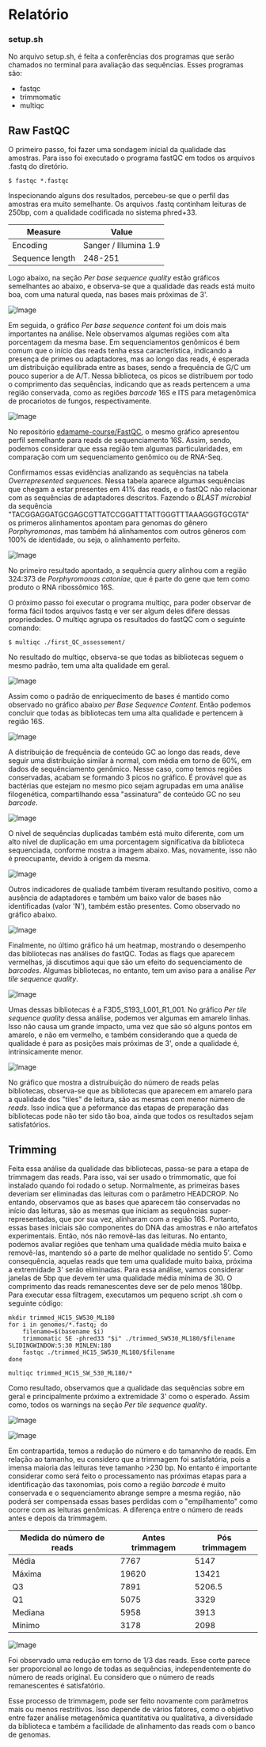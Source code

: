 # Relatório
### setup.sh
No arquivo setup.sh, é feita a conferências dos programas que serão chamados no terminal para avaliação das sequências. Esses programas são:
- fastqc
- trimmomatic
- multiqc

## Raw FastQC
O primeiro passo, foi fazer uma sondagem inicial da qualidade das amostras. Para isso foi executado o programa fastQC em todos os arquivos .fastq do diretório. 

`$ fastqc *.fastqc`

Inspecionando alguns dos resultados, percebeu-se que o perfil das amostras era muito semelhante. Os arquivos .fastq continham leituras de 250bp, com a qualidade codificada no sistema phred+33.

|Measure |  Value |
| ------------ | ------------ |
|  Encoding | Sanger / Illumina 1.9  |
|  Sequence length | 248-251|

Logo abaixo, na seção *Per base sequence quality* estão gráficos semelhantes ao abaixo, e observa-se que a qualidade das reads está muito boa, com uma natural queda, nas bases mais próximas de 3'.

![Image](images/F3D5_S193_per_base_quality.png?raw=true)

Em seguida, o gráfico *Per base sequence content*  foi um dois mais importantes na análise. Nele observamos algumas regiões com alta porcentagem da mesma base. Em sequenciamentos genômicos é bem comum que o início das reads tenha essa característica, indicando a presença de primes ou adaptadores, mas ao longo das reads, é esperada um distribuição equilibrada entre as bases, sendo a frequência de G/C um pouco superior a de A/T.  Nessa biblioteca, os picos se distribuem por todo o comprimento das sequências, indicando que as reads pertencem a uma região conservada, como as regiões *barcode* 16S e ITS para metagenômica de procariotos de fungos, respectivamente. 

![Image](images/fstQC_per_base_seq_content.png?raw=true)

No repositório [ edamame-course/FastQC](https://github.com/edamame-course/FastQC/blob/master/final/2016-06-22_FastQC_tutorial.md " edamame-course / FastQC"), o mesmo gráfico apresentou perfil semelhante para reads de sequenciamento 16S. Assim, sendo, podemos considerar que essa região tem algumas particularidades, em comparação com um sequenciamento genômico ou de RNA-Seq.

Confirmamos essas evidências analizando as sequências na tabela *Overrepresented sequences*. Nessa tabela aparece algumas sequências que chegam a estar presentes em 41% das reads, e o fastQC não relacionar com as sequências de adaptadores descritos. Fazendo o *BLAST microbial* da sequência "TACGGAGGATGCGAGCGTTATCCGGATTTATTGGGTTTAAAGGGTGCGTA" os primeros alinhamentos apontam para genomas do gênero *Porphyromonas*, mas também há alinhamentos com outros gêneros com 100% de identidade, ou seja, o alinhamento perfeito.

![Image](images/blast_example.png?raw=true)

No primeiro resultado apontado, a sequência *query* alinhou com a região 324:373 de *Porphyromonas catoniae*, que é parte do gene que tem como produto o RNA ribossômico 16S.

O próximo passo foi executar o programa multiqc, para poder observar de forma fácil todos arquivos fastq e ver ser algum deles difere dessas propriedades. O multiqc agrupa os resultados do fastQC com o seguinte comando:

`$ multiqc ./first_QC_assessement/`

No resultado do multiqc, observa-se que todas as bibliotecas seguem o mesmo padrão, tem uma alta qualidade em geral.

![Image](images/multiqc_per_base_sequence_quality_plot.png?raw=true)

Assim como o padrão de enriquecimento de bases é mantido como observado no gráfico abaixo *per Base Sequence Content*. Então podemos concluir que todas as bibliotecas tem uma alta qualidade e pertencem à região 16S.

![Image](images/multiqc_per_base_sequence_content_plot.png?raw=true)

A distribuição de frequência de conteúdo GC ao longo das reads, deve seguir uma distribuição similar à normal, com média em torno de 60%, em dados de sequênciamento genômico. Nesse caso, como temos regiões conservadas, acabam se formando 3 picos no gráfico. É provável que as bactérias que estejam no mesmo pico sejam agrupadas em uma análise filogenética, compartilhando essa "assinatura" de conteúdo GC no seu *barcode*.

![Image](images/multiqc_gc_content_plot.png?raw=true)

O nível de sequências duplicadas também está muito diferente, com um alto nível de duplicação em uma porcentagem significativa da biblioteca sequenciada, conforme mostra a imagem abaixo. Mas, novamente, isso não é preocupante, devido à origem da mesma.

![Image](images/multiQC_dup_levels.png?raw=true)

Outros indicadores de qualiade também tiveram resultando positivo, como a ausência de adaptadores e também um baixo valor de bases não identificadas (valor 'N'), também estão presentes. Como observado no gráfico abaixo.

![Image](images/multiQC_per_base_n_content_plot.png?raw=true)

Finalmente, no último gráfico há um heatmap, mostrando o desempenho das bibliotecas nas análises do fastQC. Todas as flags que aparecem vermelhas, já discutimos aqui que são um efeito do sequenciamento de *barcodes*. Algumas bibliotecas, no entanto, tem um 
aviso para a análise *Per tile sequence quality*.

![Image](images/multiqc-status-check-heatmap.png?raw=true)

Umas dessas bibliotecas é a F3D5_S193_L001_R1_001. No gráfico *Per tile sequence quality* dessa análise, podemos ver algumas em amarelo linhas. Isso não causa um grande impacto, uma vez que são só alguns pontos em amarelo, e não em vermelho, e também considerando que a queda de qualidade é para as posições mais próximas de 3', onde a qualidade é, intrinsicamente menor.

![Image](images/F3D5_S193_per_tile_plot.png?raw=true)

No gráfico que mostra a distruibuição do número de reads pelas bibliotecas, observa-se que as bibliotecas que aparecem em amarelo para a qualidade dos "tiles" de leitura, são as mesmas com menor número de *reads*. Isso indica que a peformance das etapas de preparação das bibliotecas pode não ter sido tão boa, ainda que todos os resultados sejam satisfatórios.

## Trimming
Feita essa análise da qualidade das bibliotecas, passa-se para a etapa de trimmagem das reads. Para isso, vai ser usado o trimmomatic, que foi instalado quando foi rodado o setup. Normalmente, as primeiras bases deveriam ser eliminadas das leituras com o parâmetro HEADCROP. No entando, observamos que as bases que aparecem tão conservadas no início das leituras, são as mesmas que iniciam as sequências super-representadas, que por sua vez, alinharam com a região 16S. Portanto, essas bases iniciais são componentes do DNA das amostras e não artefatos experimentais. Então, nós não removê-las das leituras.
No entanto, podemos avaliar regiões que tenham uma qualidade média muito baixa e removê-las, mantendo só a parte de melhor qualidade no sentido 5'. Como consequência, aquelas reads que tem uma qualidade muito baixa, próxima a extremidade 3' serão eliminadas. Para essa análise, vamos considerar janelas de 5bp que devem ter uma qualidade média mínima de 30. O comprimento das reads remanescentes deve ser de pelo menos 180bp.
Para executar essa filtragem, executamos um pequeno script .sh com o seguinte código:

```shell
mkdir trimmed_HC15_SW530_ML180
for i in genomes/*.fastq; do
	filename=$(basename $i)
	trimmomatic SE -phred33 "$i" ./trimmed_SW530_ML180/$filename SLIDINGWINDOW:5:30 MINLEN:180
	fastqc ./trimmed_HC15_SW530_ML180/$filename
done

multiqc trimmed_HC15_SW_530_ML180/*
```
Como resultado, observamos que a qualidade das sequências sobre em geral e principalmente próximo a extremidade 3' como o esperado. Assim como, todos os warnings na seção *Per tile sequence quality*.

![Image](images/multiqc_1trimm_per_base_sequence_quality.png?raw=true)

![Image](images/multiqc_1trimm-status-check-heatmap.png?raw=true)

Em contrapartida, temos a redução do número e do tamannho de reads. Em relação ao tamanho, eu considero que a trimmagem foi satisfatória, pois a imensa maioria das leituras teve tamanho >230 bp. No entanto é importante considerar como será feito o processamento nas próximas etapas para a identificação das taxonomias, pois como a região *barcode* é muito conservada e o sequenciamento abrange sempre a mesma região, não poderá ser compensada essas bases perdidas com o "empilhamento" como ocorre com as leituras genômicas. A diferença entre o número de reads antes e depois da trimmagem.

|Medida do número de reads|  Antes trimmagem | Pós trimmagem|
| ------------ | ------------ | ------------ |
|Média|7767|5147|
|Máxima|19620|13421|
|Q3|7891|5206.5|
|Q1|5075|3329|
|Mediana|5958|3913|
|Mínimo|3178|2098|

![Image](images/n_read_trimming.png?raw=true)

Foi observado uma redução em torno de 1/3 das reads. Esse corte parece ser proporcional ao longo de todas as sequências, independentemente do número de reads original. Eu considero que o número de reads remanescentes é satisfatório.

Esse processo de trimmagem, pode ser feito novamente com parâmetros mais ou menos restritivos. Isso depende de vários fatores, como o objetivo entre fazer análise metagenômica quantitativa ou qualitativa, a diversidade da biblioteca e também a facilidade de alinhamento das reads com o banco de genomas.





